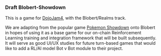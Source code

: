 ### Draft Blobert-Showdown

This is a game for [DojoJam4](https://itch.io/jam/dojo-game-jam-4), with the Blobert/Realms track.

We are adapting from the popular game [Pokemon Showdown](https://pokemonshowdown.com/) onto Blobert in hopes of using it as a base game for our on-chain Reinforcement Learning training and integration framework that will be built subsequently. It will serve as good UI/UX studies for future turn-based games that would like to add a RL/AI model Bot v Bot module to their project.